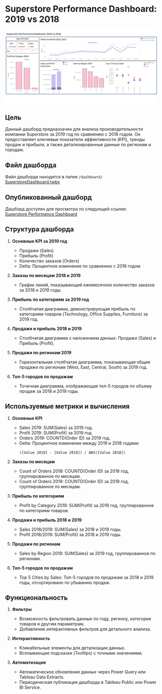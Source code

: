 # Superstore Performance Dashboard: 2019 vs 2018

![Дашборд Superstore Performance Dashboard](./images/dashboard_image.png)

## Цель
Данный дашборд предназначен для анализа производительности компании Superstore за 2019 год по сравнению с 2018 годом. Он предоставляет ключевые показатели эффективности (KPI), тренды продаж и прибыли, а также детализированные данные по регионам и городам.

## Файл дашборда
Файл дашборда находится в папке `/dashboard/`  
[SuperstoreDashboard.twbx](./dashboard/SuperstoreDashboard.twbx)

## Опубликованный дашборд
Дашборд доступен для просмотра по следующей ссылке:  
[Superstore Performance Dashboard](https://public.tableau.com/views/SuperstoreDashboard_17479849536450/Dashboard1?:language=en-US&:sid=&:redirect=auth&:display_count=n&:origin=viz_share_link)

## Структура дашборда
1. **Основные KPI за 2019 год**
   - Продажи (Sales)
   - Прибыль (Profit)
   - Количество заказов (Orders)
   - Delta: Процентное изменение по сравнению с 2018 годом

2. **Заказы по месяцам 2018 и 2019**
   - График линий, показывающий ежемесячное количество заказов за 2018 и 2019 годы.

3. **Прибыль по категориям за 2019 год**
   - Столбчатая диаграмма, демонстрирующая прибыль по категориям товаров (Technology, Office Supplies, Furniture) за 2019 год.

4. **Продажи и прибыль 2018 и 2019**
   - Столбчатая диаграмма с наложением данных: Продажи (Sales) и Прибыль (Profit).

5. **Продажи по регионам 2019**
   - Горизонтальная столбчатая диаграмма, показывающая общие продажи по регионам (West, East, Central, South) за 2019 год.

6. **Топ-5 городов по продажам**
   - Точечная диаграмма, отображающая топ-5 городов по объему продаж за 2018 и 2019 годы.

## Используемые метрики и вычисления
1. **Основные KPI**
   - Sales 2019: SUM(Sales) за 2019 год.
   - Profit 2019: SUM(Profit) за 2019 год.
   - Orders 2019: COUNTD(Order ID) за 2019 год.
   - Delta: Процентное изменение между 2019 и 2018 годами:
     ```tableau
     ([Value 2019] - [Value 2018]) / ABS([Value 2018])
     ```

2. **Заказы по месяцам**
   - Count of Orders 2018: COUNTD(Order ID) за 2018 год, группированное по месяцам.
   - Count of Orders 2019: COUNTD(Order ID) за 2019 год, группированное по месяцам.

3. **Прибыль по категориям**
   - Profit by Category 2019: SUM(Profit) за 2019 год, группированное по категориям товаров.

4. **Продажи и прибыль 2018 и 2019**
   - Sales 2018/2019: SUM(Sales) за 2018 и 2019 годы.
   - Profit 2018/2019: SUM(Profit) за 2018 и 2019 годы.

5. **Продажи по регионам**
   - Sales by Region 2019: SUM(Sales) за 2019 год, группированное по регионам.

6. **Топ-5 городов по продажам**
   - Top 5 Cities by Sales: Топ-5 городов по продажам за 2018 и 2019 годы, отсортировано по убыванию продаж.

## Функциональность
1. **Фильтры**
   - Возможность фильтровать данные по году, региону, категории товаров и другим параметрам.
   - Добавление интерактивных фильтров для детального анализа.

2. **Интерактивность**
   - Кликабельные элементы для детализации данных.
   - Всплывающие подсказки (Tooltips) с точными значениями.

3. **Автоматизация**
   - Автоматическое обновление данных через Power Query или Tableau Data Extracts.
   - Периодическая публикация дашборда в Tableau Public или Power BI Service.
